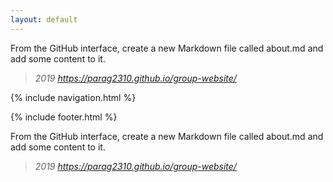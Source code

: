 ```yaml
---
layout: default
---
```


From the GitHub interface, create a new Markdown file called about.md and add some content to it.
> *2019 https://parag2310.github.io/group-website/*

{% include navigation.html %}

{% include footer.html %}

From the GitHub interface, create a new Markdown file called about.md and add some content to it.
> *2019 https://parag2310.github.io/group-website/*
